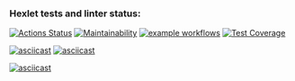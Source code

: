 ### Hexlet tests and linter status:
[![Actions Status](https://github.com/Alexander86-N/python-project-lvl3/workflows/hexlet-check/badge.svg)](https://github.com/Alexander86-N/python-project-lvl3/actions)
[![Maintainability](https://api.codeclimate.com/v1/badges/bcd48b207ab114cb2978/maintainability)](https://codeclimate.com/github/Alexander86-N/python-project-lvl3/maintainability)
[![example workflows](https://github.com/Alexander86-N/python-project-lvl3/actions/workflows/check-file.yml/badge.svg)](https://github.com/Alexander86-N/python-project-lvl3/actions)
[![Test Coverage](https://api.codeclimate.com/v1/badges/bcd48b207ab114cb2978/test_coverage)](https://codeclimate.com/github/Alexander86-N/python-project-lvl3/test_coverage)


[![asciicast](https://asciinema.org/a/rmwchODDQcMV3nAA7g8pRuaRT.svg)](https://asciinema.org/a/rmwchODDQcMV3nAA7g8pRuaRT)
[![asciicast](https://asciinema.org/a/4PoAFBFKiLwsFeIkk4NRMMcjw.svg)](https://asciinema.org/a/4PoAFBFKiLwsFeIkk4NRMMcjw)

[![asciicast](https://asciinema.org/a/dl0kf052zA95BVcOKi4A1i2fV.svg)](https://asciinema.org/a/dl0kf052zA95BVcOKi4A1i2fV)
